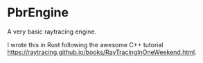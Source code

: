 # PbrEngine

A very basic raytracing engine.

I wrote this in Rust following the awesome C++ tutorial https://raytracing.github.io/books/RayTracingInOneWeekend.html. 
